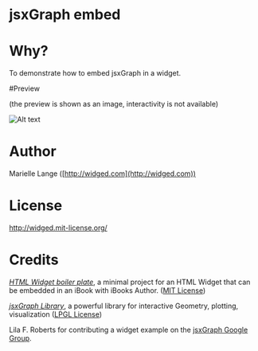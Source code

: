 # jsxGraph embed

# Why?

To demonstrate how to embed jsxGraph in a widget.

#Preview

(the preview is shown as an image, interactivity is not available)

![Alt text](http://github.com/widged/iBook-widgets/raw/master/widgets/jsxgraph.wdgt/Default.png)

# Author

Marielle Lange ([http://widged.com](http://widged.com))

# License

http://widged.mit-license.org/

# Credits

*[HTML Widget boiler plate](https://github.com/TrevorBurnham/iBooks-HTML-Widget-Boilerplate)*, a minimal project for an HTML Widget that can be embedded in an iBook with iBooks Author. ([MIT License](http://trevorburnham.mit-license.org/))

*[jsxGraph Library](http://jsxgraph.uni-bayreuth.de/)*, a powerful library for interactive Geometry, plotting, visualization ([LPGL License](http://www.gnu.org/licenses/lgpl.html))

Lila F. Roberts for contributing a widget example on the [jsxGraph Google Group](https://groups.google.com/forum/#!msg/jsxgraph/-jMz0d9chWE/AMJp-VnWQUQJ).
